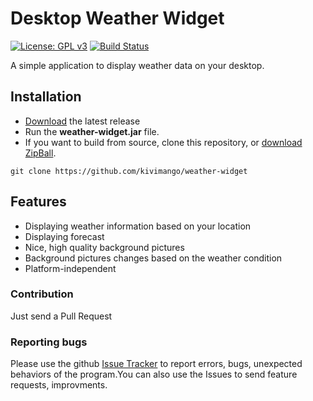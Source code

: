 # Desktop Weather Widget
[![License: GPL v3](https://img.shields.io/badge/License-GPL%20v3-blue.svg)](http://www.gnu.org/licenses/gpl-3.0)
[![Build Status](https://travis-ci.org/{ORG-or-USERNAME}/{REPO-NAME}.png?branch=master)](https://travis-ci.org/kivimango/weather-widget)

A simple application to display weather data on your desktop.
## Installation
* [Download](https://github.com/kivimango/weather-widget/releases/) the latest release
* Run the **weather-widget.jar** file.
* If you want to build from source, clone this repository, or [download ZipBall](https://github.com/kivimango/weather-widget/archive/master.zip).

`git clone https://github.com/kivimango/weather-widget`

## Features
* Displaying weather information based on your location
* Displaying forecast
* Nice, high quality background pictures
* Background pictures changes based on the weather condition
* Platform-independent

### Contribution
Just send a Pull Request
### Reporting bugs
Please use the github [Issue Tracker](https://github.com/kivimango/weather-widget/issues) to report errors, bugs, unexpected behaviors of the program.You can also use the Issues to send feature requests, improvments.
